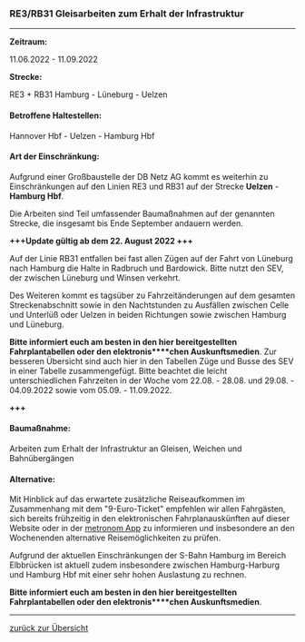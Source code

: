 ### RE3/RB31 Gleisarbeiten zum Erhalt der Infrastruktur ###

---

**Zeitraum:**

 11.06.2022 - 11.09.2022

**Strecke:**

 RE3 + RB31 Hamburg - Lüneburg - Uelzen

#### Betroffene Haltestellen: ####

Hannover Hbf - Uelzen - Hamburg Hbf

#### Art der Einschränkung: ####

Aufgrund einer Großbaustelle der DB Netz AG kommt es weiterhin zu Einschränkungen auf den Linien RE3 und RB31 auf der Strecke **Uelzen** - **Hamburg Hbf**.

Die Arbeiten sind Teil umfassender Baumaßnahmen auf der genannten Strecke, die insgesamt bis Ende September andauern werden.

**\+++Update gültig ab dem 22. August 2022 +++**

Auf der Linie RB31 entfallen bei fast allen Zügen auf der Fahrt von Lüneburg nach Hamburg die Halte in Radbruch und Bardowick. Bitte nutzt den SEV, der zwischen Lüneburg und Winsen verkehrt.

Des Weiteren kommt es tagsüber zu Fahrzeitänderungen auf dem gesamten Streckenabschnitt sowie in den Nachtstunden zu Ausfällen zwischen Celle und Unterlüß oder Uelzen in beiden Richtungen sowie zwischen Hamburg und Lüneburg.

**Bitte informiert euch am besten in den hier bereitgestellten Fahrplantabellen oder den elektronis****chen Auskunftsmedien**. Zur besseren Übersicht sind auch hier in den Tabellen Züge und Busse des SEV in einer Tabelle zusammengefügt. Bitte beachtet die leicht unterschiedlichen Fahrzeiten in der Woche vom 22.08. - 28.08. und 29.08. - 04.09.2022 sowie vom 05.09. - 11.09.2022.

**\+++**

#### Baumaßnahme: ####

Arbeiten zum Erhalt der Infrastruktur an Gleisen, Weichen und Bahnübergängen

#### Alternative: ####

Mit Hinblick auf das erwartete zusätzliche Reiseaufkommen im Zusammenhang mit dem "9-Euro-Ticket" empfehlen wir allen Fahrgästen, sich bereits frühzeitig in den elektronischen Fahrplanauskünften auf dieser Website oder in der [metronom App](https://www.der-metronom.de/fahrplan/mein-metronom-app/) zu informieren und insbesondere an den Wochenenden alternative Reisemöglichkeiten zu prüfen.

Aufgrund der aktuellen Einschränkungen der S-Bahn Hamburg im Bereich Elbbrücken ist aktuell zudem insbesondere zwischen Hamburg-Harburg und Hamburg Hbf mit einer sehr hohen Auslastung zu rechnen.

**Bitte informiert euch am besten in den hier bereitgestellten Fahrplantabellen oder den elektronis****chen Auskunftsmedien**.

---
[zurück zur Übersicht](https://www.der-metronom.de/fahrplan/baustellen-uebersicht/#route-1375)
